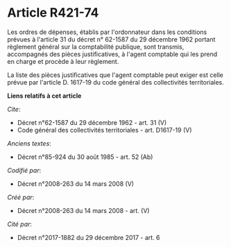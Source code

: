 # Article R421-74

Les ordres de dépenses, établis par l'ordonnateur dans les conditions prévues à l'article 31 du décret n° 62-1587 du 29
décembre 1962 portant règlement général sur la comptabilité publique, sont transmis, accompagnés des pièces justificatives, à
l'agent comptable qui les prend en charge et procède à leur règlement. 

La liste des pièces justificatives que l'agent comptable peut exiger est celle prévue par l'article D. 1617-19 du code
général des collectivités territoriales.

**Liens relatifs à cet article**

_Cite_:

  - Décret n°62-1587 du 29 décembre 1962 - art. 31 (V)
  - Code général des collectivités territoriales - art. D1617-19 (V)

_Anciens textes_:

  - Décret n°85-924 du 30 août 1985 - art. 52 (Ab)

_Codifié par_:

  - Décret n°2008-263 du 14 mars 2008 (V)

_Créé par_:

  - Décret n°2008-263 du 14 mars 2008 - art. (V)

_Cité par_:

  - Décret n°2017-1882 du 29 décembre 2017 - art. 6
